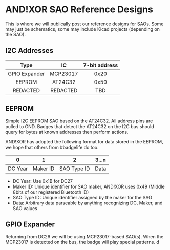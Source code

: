 # AND!XOR SAO Reference Designs
This is where we will publically post our reference designs for SAOs. Some may just be schematics, some may include Kicad projects (depending on the SAO). 

## I2C Addresses ##

| Type 			| IC   		| 7-bit address	|
|:-:			|:-:	    |:-:	        |
| GPIO Expander	| MCP23017	| 0x20		  	|
| EEPROM		| AT24C32 	| 0x50		 	|
| REDACTED  	| REDACTED 	| TBD			|

## EEPROM ##
Simple I2C EEPROM SAO based on the AT24C32. All address pins are pulled to GND. Badges that detect the AT24C32 on the I2C bus should query for bytes at known addresses then perform actions.

AND!XOR has adopted the following format for data stored in the EEPROM, we hope that others from #badgelife do too.

| 0			| 1			| 2 			| 3...n		|
|:-:		|:-:		|:-:			|:-:		|
| DC Year	| Maker ID	| SAO Type ID 	| Data 		|

* DC Year: Use 0x1B for DC27
* Maker ID: Unique identifier for SAO maker, AND!XOR uses 0x49 (Middle 8bits of our registered Bluetooth ID) 
* SAO Type ID: Unique identifier assigned by the maker for the SAO
* Data: Arbitrary data parseable by anything recognizing DC, Maker, and SAO values

## GPIO Expander ##

Returning from DC26 we will be using MCP23017-based SAO(s). When the MCP23017 is detected on the bus, the badge will play special patterns. d
